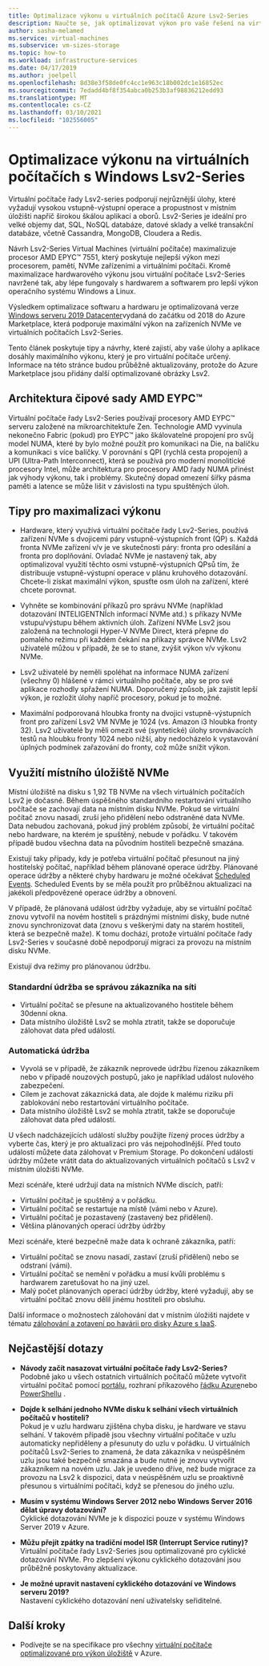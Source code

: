 ```yaml
---
title: Optimalizace výkonu u virtuálních počítačů Azure Lsv2-Series
description: Naučte se, jak optimalizovat výkon pro vaše řešení na virtuálních počítačích Lsv2-Series pomocí příkladu Windows.
author: sasha-melamed
ms.service: virtual-machines
ms.subservice: vm-sizes-storage
ms.topic: how-to
ms.workload: infrastructure-services
ms.date: 04/17/2019
ms.author: joelpell
ms.openlocfilehash: 8d38e3f58de0fc4cc1e963c18b002dc1e16852ec
ms.sourcegitcommit: 7edadd4bf8f354abca0b253b3af98836212edd93
ms.translationtype: MT
ms.contentlocale: cs-CZ
ms.lasthandoff: 03/10/2021
ms.locfileid: "102556005"
---
```

# <a name="optimize-performance-on-the-lsv2-series-windows-virtual-machines"></a>Optimalizace výkonu na virtuálních počítačích s Windows Lsv2-Series

Virtuální počítače řady Lsv2-series podporují nejrůznější úlohy, které vyžadují vysokou vstupně-výstupní operace a propustnost v místním úložišti napříč širokou škálou aplikací a oborů.  Lsv2-Series je ideální pro velké objemy dat, SQL, NoSQL databáze, datové sklady a velké transakční databáze, včetně Cassandra, MongoDB, Cloudera a Redis.

Návrh Lsv2-Series Virtual Machines (virtuální počítače) maximalizuje procesor AMD EPYC™ 7551, který poskytuje nejlepší výkon mezi procesorem, pamětí, NVMe zařízeními a virtuálními počítači. Kromě maximalizace hardwarového výkonu jsou virtuální počítače Lsv2-Series navržené tak, aby lépe fungovaly s hardwarem a softwarem pro lepší výkon operačního systému Windows a Linux.

Výsledkem optimalizace softwaru a hardwaru je optimalizovaná verze [Windows serveru 2019 Datacenter](https://www.microsoft.com/cloud-platform/windows-server-pricing)vydaná do začátku od 2018 do Azure Marketplace, která podporuje maximální výkon na zařízeních NVMe ve virtuálních počítačích Lsv2-Series.

Tento článek poskytuje tipy a návrhy, které zajistí, aby vaše úlohy a aplikace dosáhly maximálního výkonu, který je pro virtuální počítače určený. Informace na této stránce budou průběžně aktualizovány, protože do Azure Marketplace jsou přidány další optimalizované obrázky Lsv2.

## <a name="amd-eypc-chipset-architecture"></a>Architektura čipové sady AMD EYPC™

Virtuální počítače řady Lsv2-Series používají procesory AMD EYPC™ serveru založené na mikroarchitektuře Zen. Technologie AMD vyvinula nekonečno Fabric (pokud) pro EYPC™ jako škálovatelné propojení pro svůj model NUMA, které by bylo možné použít pro komunikaci na Die, na balíčku a komunikaci s více balíčky. V porovnání s QPI (rychlá cesta propojení) a UPI (Ultra-Path Interconnect), která se používá pro moderní monolitické procesory Intel, může architektura pro procesory AMD řady NUMA přinést jak výhody výkonu, tak i problémy. Skutečný dopad omezení šířky pásma paměti a latence se může lišit v závislosti na typu spuštěných úloh.

## <a name="tips-for-maximizing-performance"></a>Tipy pro maximalizaci výkonu

* Hardware, který využívá virtuální počítače řady Lsv2-Series, používá zařízení NVMe s dvojicemi páry vstupně-výstupních front (QP) s. Každá fronta NVMe zařízení v/v je ve skutečnosti páry: fronta pro odesílání a fronta pro doplňování. Ovladač NVMe je nastavený tak, aby optimalizoval využití těchto osmi vstupně-výstupních QPsů tím, že distribuuje vstupně-výstupní operace v plánu kruhového dotazování. Chcete-li získat maximální výkon, spusťte osm úloh na zařízení, které chcete porovnat.

* Vyhněte se kombinování příkazů pro správu NVMe (například dotazování INTELIGENTNÍch informací NVMe atd.) s příkazy NVMe vstupu/výstupu během aktivních úloh. Zařízení NVMe Lsv2 jsou založená na technologii Hyper-V NVMe Direct, která přepne do pomalého režimu při každém čekání na příkazy správce NVMe. Lsv2 uživatelé můžou v případě, že se to stane, zvýšit výkon v/v výkonu NVMe.

* Lsv2 uživatelé by neměli spoléhat na informace NUMA zařízení (všechny 0) hlášené v rámci virtuálního počítače, aby se pro své aplikace rozhodly spřažení NUMA. Doporučený způsob, jak zajistit lepší výkon, je rozložit úlohy napříč procesory, pokud je to možné. 

* Maximální podporovaná hloubka fronty na dvojici vstupně-výstupních front pro zařízení Lsv2 VM NVMe je 1024 (vs. Amazon i3 hloubka fronty 32). Lsv2 uživatelé by měli omezit své (syntetické) úlohy srovnávacích testů na hloubku fronty 1024 nebo nižší, aby nedocházelo k vystavování úplných podmínek zařazování do fronty, což může snížit výkon.

## <a name="utilizing-local-nvme-storage"></a>Využití místního úložiště NVMe

Místní úložiště na disku s 1,92 TB NVMe na všech virtuálních počítačích Lsv2 je dočasné. Během úspěšného standardního restartování virtuálního počítače se zachovají data na místním disku NVMe. Pokud se virtuální počítač znovu nasadí, zruší jeho přidělení nebo odstraněné data NVMe. Data nebudou zachovaná, pokud jiný problém způsobí, že virtuální počítač nebo hardware, na kterém je spuštěný, nebude v pořádku. V takovém případě budou všechna data na původním hostiteli bezpečně smazána.

Existují taky případy, kdy je potřeba virtuální počítač přesunout na jiný hostitelský počítač, například během plánované operace údržby. Plánované operace údržby a některé chyby hardwaru je možné očekávat [Scheduled Events](scheduled-events.md). Scheduled Events by se měla použít pro průběžnou aktualizaci na jakékoli předpovězené operace údržby a obnovení.

V případě, že plánovaná událost údržby vyžaduje, aby se virtuální počítač znovu vytvořil na novém hostiteli s prázdnými místními disky, bude nutné znovu synchronizovat data (znovu s veškerými daty na starém hostiteli, která se bezpečně maže). K tomu dochází, protože virtuální počítače řady Lsv2-Series v současné době nepodporují migraci za provozu na místním disku NVMe.

Existují dva režimy pro plánovanou údržbu.

### <a name="standard-vm-customer-controlled-maintenance"></a>Standardní údržba se správou zákazníka na síti

- Virtuální počítač se přesune na aktualizovaného hostitele během 30denní okna.
- Data místního úložiště Lsv2 se mohla ztratit, takže se doporučuje zálohovat data před událostí.

### <a name="automatic-maintenance"></a>Automatická údržba

- Vyvolá se v případě, že zákazník neprovede údržbu řízenou zákazníkem nebo v případě nouzových postupů, jako je například událost nulového zabezpečení.
- Cílem je zachovat zákaznická data, ale dojde k malému riziku při zablokování nebo restartování virtuálního počítače.
- Data místního úložiště Lsv2 se mohla ztratit, takže se doporučuje zálohovat data před událostí.

U všech nadcházejících událostí služby použijte řízený proces údržby a vyberte čas, který je pro aktualizaci pro vás nejpohodlnější. Před touto událostí můžete data zálohovat v Premium Storage. Po dokončení události údržby můžete vrátit data do aktualizovaných virtuálních počítačů s Lsv2 v místním úložišti NVMe.

Mezi scénáře, které udržují data na místních NVMe discích, patří:

- Virtuální počítač je spuštěný a v pořádku.
- Virtuální počítač se restartuje na místě (vámi nebo v Azure).
- Virtuální počítač je pozastavený (zastavený bez přidělení).
- Většina plánovaných operací údržby údržby

Mezi scénáře, které bezpečně maže data k ochraně zákazníka, patří:

- Virtuální počítač se znovu nasadí, zastaví (zruší přidělení) nebo se odstraní (vámi).
- Virtuální počítač se nemění v pořádku a musí kvůli problému s hardwarem zaretušovat ho na jiný uzel.
- Malý počet plánovaných operací údržby údržby, které vyžadují, aby se virtuální počítač znovu dělil jinému hostiteli pro obsluhu.

Další informace o možnostech zálohování dat v místním úložišti najdete v tématu [zálohování a zotavení po havárii pro disky Azure s IaaS](../backup-and-disaster-recovery-for-azure-iaas-disks.md).

## <a name="frequently-asked-questions"></a>Nejčastější dotazy

* **Návody začít nasazovat virtuální počítače řady Lsv2-Series?**  
   Podobně jako u všech ostatních virtuálních počítačů můžete vytvořit virtuální počítač pomocí [portálu](quick-create-portal.md), rozhraní příkazového [řádku Azure](quick-create-cli.md)nebo [PowerShellu](quick-create-powershell.md) .

* **Dojde k selhání jednoho NVMe disku k selhání všech virtuálních počítačů v hostiteli?**  
   Pokud je v uzlu hardwaru zjištěna chyba disku, je hardware ve stavu selhání. V takovém případě jsou všechny virtuální počítače v uzlu automaticky nepřiděleny a přesunuty do uzlu v pořádku. U virtuálních počítačů Lsv2-Series to znamená, že data zákazníka v neúspěšném uzlu jsou také bezpečně smazána a bude nutné je znovu vytvořit zákazníkem na novém uzlu. Jak je uvedeno dříve, než bude migrace za provozu na Lsv2 k dispozici, data v neúspěšném uzlu se proaktivně přesunou s virtuálními počítači, když se přenesou do jiného uzlu.

* **Musím v systému Windows Server 2012 nebo Windows Server 2016 dělat úpravy dotazování?**  
   Cyklické dotazování NVMe je k dispozici pouze v systému Windows Server 2019 v Azure.  

* **Můžu přejít zpátky na tradiční model ISR (Interrupt Service rutiny)?**  
   Virtuální počítače řady Lsv2-Series jsou optimalizované pro cyklické dotazování NVMe. Pro zlepšení výkonu cyklického dotazování jsou průběžně poskytovány aktualizace.

* **Je možné upravit nastavení cyklického dotazování ve Windows serveru 2019?**  
   Nastavení cyklického dotazování není uživatelsky seřiditelné.
   
## <a name="next-steps"></a>Další kroky

* Podívejte se na specifikace pro všechny [virtuální počítače optimalizované pro výkon úložiště](../sizes-storage.md) v Azure.
